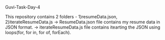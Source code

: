 Guvi-Task-Day-4

This repository contains 2 folders - 1)resumeData.json, 2)iterateResumeData.js
-> ResumeData.json file contains my resume data in JSON format.
-> iterateResumeData.js file contains itearting the JSON using loops(for, for in, for of, forEach). 
